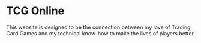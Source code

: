 # TCG Online

This website is designed to be the connection between my love of Trading Card Games and my technical know-how to make the lives of players better.